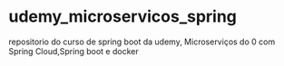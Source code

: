 # udemy_microservicos_spring
repositorio do curso de spring boot da udemy, Microserviços do 0 com Spring Cloud,Spring boot e docker
